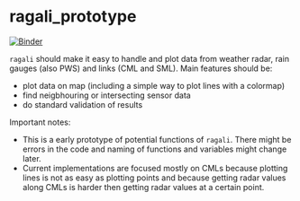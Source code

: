 # ragali_prototype

[![Binder](https://mybinder.org/badge_logo.svg)](https://mybinder.org/v2/gh/cchwala/ragali_prototype/main)

`ragali` should make it easy to handle and plot data from weather radar, rain gauges (also PWS) and links (CML and SML). Main features should be:
* plot data on map (including a simple way to plot lines with a colormap)
* find neigbhouring or intersecting sensor data
* do standard validation of results

Important notes:
* This is a early prototype of potential functions of `ragali`. There might be errors in the code and naming of functions and variables might change later.
* Current implementations are focused mostly on CMLs because plotting lines is not as easy as plotting points and because getting radar values along CMLs is harder then getting radar values at a certain point.
